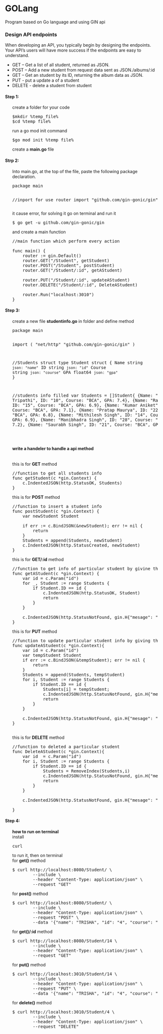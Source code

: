 # GOLang
Program based on Go language and using GIN api
<h3>
Design API endpoints
</h3>
When developing an API, you typically begin by designing the endpoints. Your API’s users will have more success if the endpoints are easy to understand.
<ul>
<li>GET – Get a list of all student, returned as JSON.</li>
<li>POST – Add a new student from request data sent as JSON./albums/:id</li>
<li>GET – Get an student by its ID, returning the album data as JSON.</li>
<li>PUT - put a update a of a student</li>
<li>DELETE - delete a student from student</li>
</ul>

<h4>Step 1:</h4>
<ul>
create a folder for your code
<pre>
$mkdir %temp_file%
$cd %temp_file%
</pre>
run a go mod init command
<pre>
$go mod init %temp_file%
</pre>
create a <b>main.go</b> file 
</ul>

<h4>Strp 2:</h4>
<ul>
Into main.go, at the top of the file, paste the following package declaration.
<pre>
package main

//inport for use router
import "github.com/gin-gonic/gin"
</pre>
it cause error, for solving it go on terminal and run it
<pre>
$ go get -u github.com/gin-gonic/gin
</pre>
and create a main function
<pre>
//main function which perform every action

func main() {
	router := gin.Default()
	router.GET("/Student", getStudent)
	router.POST("/Student", postStudent)
	router.GET("/Student/:id", getAStudent)
	
	router.PUT("/Student/:id", updateAStudent)
	router.DELETE("/Student/:id", DeleteAStudent)

	router.Run("localhost:3010")
}
</pre>
</ul>

<h4>Step 3:</h4>
<ul>
create a new file <b>studentinfo.go</b> in folder and define method
<pre>
package main

import (
	      "net/http"
	      "github.com/gin-gonic/gin"
       )

//Students struct
type Student struct {
	Name   string  `json: "name"`
	ID     string  `json: "id"`
	Course string  `json: "course"`
	GPA    float64 `json: "gpa"`
}

//students info filled
var Students = []Student{
	{Name: "Arjun Tripathi", ID: "10", Course: "BCA", GPA: 7.4},
	{Name: "Rahul Durgapal", ID: "15", Course: "BCA", GPA: 6.9},
	{Name: "Kumar Aniket", ID: "24", Course: "BCA", GPA: 7.1},
	{Name: "Pratap Maurya", ID: "22", Course: "BCA", GPA: 6.8},
	{Name: "Mithilesh Singh", ID: "14", Course: "BBA", GPA: 6.9},
	{Name: "Manibhadra Singh", ID: "28", Course: "BCA", GPA: 7.2},
	{Name: "Saurabh Singh", ID: "21", Course: "BCA", GPA: 7.6},
}
</pre>
<br><br>
<b>write a handeler to handle a api method</b><br><br><br>
this is for <b>GET</b> method
<pre>
//function to get all students info
func getStudent(c *gin.Context) {
	c.IndentedJSON(http.StatusOK, Students)
}
</pre>

this is for <b>POST</b> method
<pre>
//function to insert a student info
func postStudent(c *gin.Context) {
	var newStudent Student

	if err := c.BindJSON(&newStudent); err != nil {
		return
	}
	Students = append(Students, newStudent)
	c.IndentedJSON(http.StatusCreated, newStudent)
}
</pre>

this is for <b>GET/:id</b> method
<pre>
//function to get info of particular student by givine there id
func getAStudent(c *gin.Context) {
	var id = c.Param("id")
	for _, Student := range Students {
		if Student.ID == id {
			c.IndentedJSON(http.StatusOK, Student)
			return
		}
	}

	c.IndentedJSON(http.StatusNotFound, gin.H{"mesage": "Student are not avilable"})
}
</pre>

this is for <b>PUT</b> method
<pre>
//function to update particular student info by giving there id
func updateAStudent(c *gin.Context){
	var id = c.Param("id")
	var tempStudent Student
	if err := c.BindJSON(&tempStudent); err != nil {
		return
	}
	Students = append(Students, tempStudent)
	for i, Student := range Students {
		if Student.ID == id {
			Students[i] = tempStudent;
			c.IndentedJSON(http.StatusNotFound, gin.H{"mesage": "Student info updated"})
			return
		}
	}

	c.IndentedJSON(http.StatusNotFound, gin.H{"mesage": "Student are not avilable"})
}

</pre>

this is for <b>DELETE</b> method
<pre>
//function to deleted a particular student 
func DeleteAStudent(c *gin.Context){
	var id  = c.Param("id")
	for i, Student := range Students {
		if Student.ID == id {
			Students = RemoveIndex(Students,i)
			c.IndentedJSON(http.StatusNotFound, gin.H{"mesage": "Student info Deleted"}) //user define function
			return
		}
	}

	c.IndentedJSON(http.StatusNotFound, gin.H{"mesage": "Student are not avilable"})
	
}
</pre>

</ul>

<h4>Step 4:</h4>
<ul>
<b>how to run on terminal</b>
<br>
install <pre>curl</pre> to run it, then on terminal<br>
for <b>get()</b> method
<pre>
$ curl http://localhost:8080/Student/ \
		--include \
		--header "Content-Type: application/json" \
		--request "GET"
</pre>

for <b>post()</b> method
<pre>
$ curl http://localhost:8080/Student/ \
		--include \
		--header "Content-Type: application/json" \
		--request "POST" \
		--data '{"name": "TRISHA", "id": "4", "course": "BCA", "gpa": 9.5}'
</pre>

for <b>get()/:id</b> method
<pre>
$ curl http://localhost:8080/Student/14 \
		--include \
		--header "Content-Type: application/json" \
		--request "GET"
</pre>

for <b>put()</b> method
<pre>
$ curl http://localhost:3010/Student/14 \
		--include \
		--header "Content-Type: application/json" \
		--request "PUT" \
		--data '{"name": "TRISHA", "id": "4", "course": "BCA", "gpa": 9.5}'
</pre>

for <b>delete()</b> method
<pre>
$ curl http://localhost:3010/Student/4 \
		--include \
		--header "Content-Type: application/json" \
		--request "DELETE"
</pre>

</ul>
